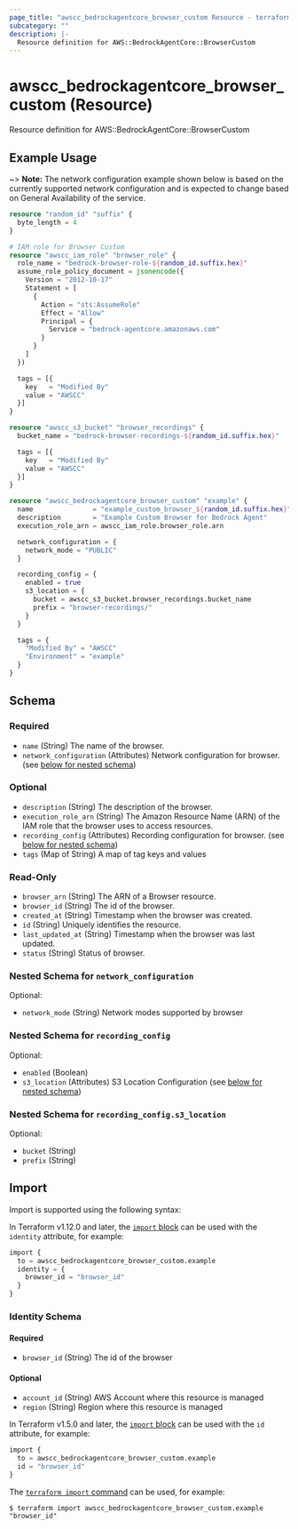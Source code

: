 ```yaml
---
page_title: "awscc_bedrockagentcore_browser_custom Resource - terraform-provider-awscc"
subcategory: ""
description: |-
  Resource definition for AWS::BedrockAgentCore::BrowserCustom
---
```


# awscc_bedrockagentcore_browser_custom (Resource)

Resource definition for AWS::BedrockAgentCore::BrowserCustom

## Example Usage

~> **Note:** The network configuration example shown below is based on the currently supported network configuration and is expected to change based on General Availability of the service.

```terraform
resource "random_id" "suffix" {
  byte_length = 4
}

# IAM role for Browser Custom
resource "awscc_iam_role" "browser_role" {
  role_name = "bedrock-browser-role-${random_id.suffix.hex}"
  assume_role_policy_document = jsonencode({
    Version = "2012-10-17"
    Statement = [
      {
        Action = "sts:AssumeRole"
        Effect = "Allow"
        Principal = {
          Service = "bedrock-agentcore.amazonaws.com"
        }
      }
    ]
  })

  tags = [{
    key   = "Modified By"
    value = "AWSCC"
  }]
}

resource "awscc_s3_bucket" "browser_recordings" {
  bucket_name = "bedrock-browser-recordings-${random_id.suffix.hex}"

  tags = [{
    key   = "Modified By"
    value = "AWSCC"
  }]
}

resource "awscc_bedrockagentcore_browser_custom" "example" {
  name               = "example_custom_browser_${random_id.suffix.hex}"
  description        = "Example Custom Browser for Bedrock Agent"
  execution_role_arn = awscc_iam_role.browser_role.arn

  network_configuration = {
    network_mode = "PUBLIC"
  }

  recording_config = {
    enabled = true
    s3_location = {
      bucket = awscc_s3_bucket.browser_recordings.bucket_name
      prefix = "browser-recordings/"
    }
  }

  tags = {
    "Modified By" = "AWSCC"
    "Environment" = "example"
  }
}
```

<!-- schema generated by tfplugindocs -->
## Schema

### Required

- `name` (String) The name of the browser.
- `network_configuration` (Attributes) Network configuration for browser. (see [below for nested schema](#nestedatt--network_configuration))

### Optional

- `description` (String) The description of the browser.
- `execution_role_arn` (String) The Amazon Resource Name (ARN) of the IAM role that the browser uses to access resources.
- `recording_config` (Attributes) Recording configuration for browser. (see [below for nested schema](#nestedatt--recording_config))
- `tags` (Map of String) A map of tag keys and values

### Read-Only

- `browser_arn` (String) The ARN of a Browser resource.
- `browser_id` (String) The id of the browser.
- `created_at` (String) Timestamp when the browser was created.
- `id` (String) Uniquely identifies the resource.
- `last_updated_at` (String) Timestamp when the browser was last updated.
- `status` (String) Status of browser.

<a id="nestedatt--network_configuration"></a>
### Nested Schema for `network_configuration`

Optional:

- `network_mode` (String) Network modes supported by browser


<a id="nestedatt--recording_config"></a>
### Nested Schema for `recording_config`

Optional:

- `enabled` (Boolean)
- `s3_location` (Attributes) S3 Location Configuration (see [below for nested schema](#nestedatt--recording_config--s3_location))

<a id="nestedatt--recording_config--s3_location"></a>
### Nested Schema for `recording_config.s3_location`

Optional:

- `bucket` (String)
- `prefix` (String)

## Import

Import is supported using the following syntax:

In Terraform v1.12.0 and later, the [`import` block](https://developer.hashicorp.com/terraform/language/import) can be used with the `identity` attribute, for example:

```terraform
import {
  to = awscc_bedrockagentcore_browser_custom.example
  identity = {
    browser_id = "browser_id"
  }
}
```

<!-- schema generated by tfplugindocs -->
### Identity Schema

#### Required

- `browser_id` (String) The id of the browser

#### Optional

- `account_id` (String) AWS Account where this resource is managed
- `region` (String) Region where this resource is managed

In Terraform v1.5.0 and later, the [`import` block](https://developer.hashicorp.com/terraform/language/import) can be used with the `id` attribute, for example:

```terraform
import {
  to = awscc_bedrockagentcore_browser_custom.example
  id = "browser_id"
}
```

The [`terraform import` command](https://developer.hashicorp.com/terraform/cli/commands/import) can be used, for example:

```shell
$ terraform import awscc_bedrockagentcore_browser_custom.example "browser_id"
```